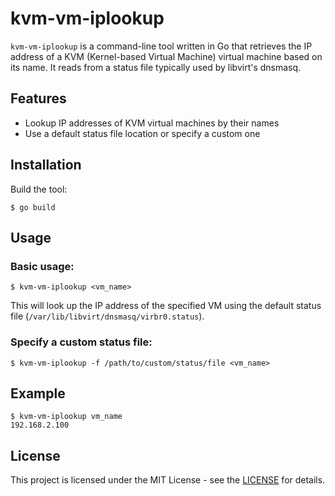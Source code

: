 # kvm-vm-iplookup

`kvm-vm-iplookup` is a command-line tool written in Go that retrieves the IP address of a KVM (Kernel-based Virtual Machine) virtual machine based on its name. It reads from a status file typically used by libvirt's dnsmasq.

## Features

- Lookup IP addresses of KVM virtual machines by their names
- Use a default status file location or specify a custom one

## Installation

Build the tool:

```
$ go build
```

## Usage

### Basic usage:

```
$ kvm-vm-iplookup <vm_name>
```

This will look up the IP address of the specified VM using the default status file (`/var/lib/libvirt/dnsmasq/virbr0.status`).

### Specify a custom status file:

```
$ kvm-vm-iplookup -f /path/to/custom/status/file <vm_name>
```

## Example

```
$ kvm-vm-iplookup vm_name
192.168.2.100
```

## License

This project is licensed under the MIT License - see the [LICENSE](https://opensource.org/license/mit) for details.
